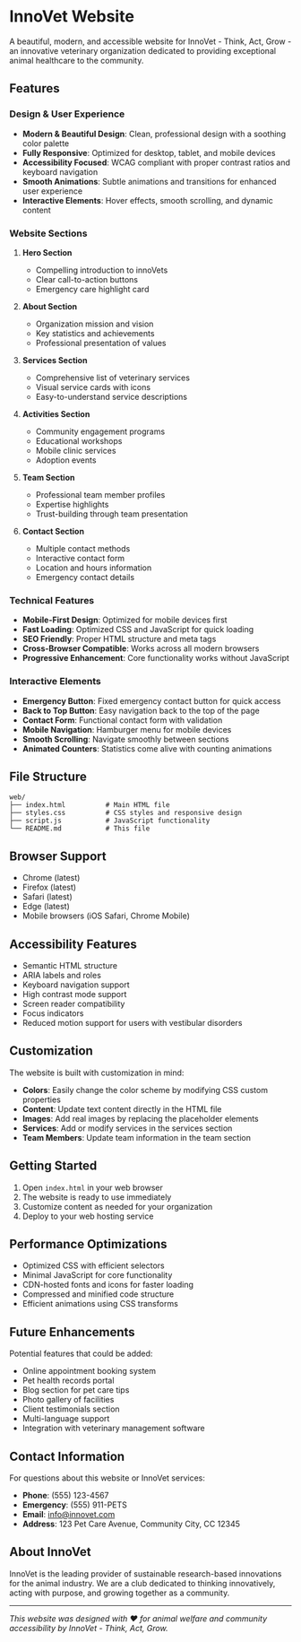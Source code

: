 # InnoVet Website

A beautiful, modern, and accessible website for InnoVet - Think, Act, Grow - an innovative veterinary organization dedicated to providing exceptional animal healthcare to the community.

## Features

### Design & User Experience
- **Modern & Beautiful Design**: Clean, professional design with a soothing color palette
- **Fully Responsive**: Optimized for desktop, tablet, and mobile devices
- **Accessibility Focused**: WCAG compliant with proper contrast ratios and keyboard navigation
- **Smooth Animations**: Subtle animations and transitions for enhanced user experience
- **Interactive Elements**: Hover effects, smooth scrolling, and dynamic content

### Website Sections

1. **Hero Section**
   - Compelling introduction to innoVets
   - Clear call-to-action buttons
   - Emergency care highlight card

2. **About Section**
   - Organization mission and vision
   - Key statistics and achievements
   - Professional presentation of values

3. **Services Section**
   - Comprehensive list of veterinary services
   - Visual service cards with icons
   - Easy-to-understand service descriptions

4. **Activities Section**
   - Community engagement programs
   - Educational workshops
   - Mobile clinic services
   - Adoption events

5. **Team Section**
   - Professional team member profiles
   - Expertise highlights
   - Trust-building through team presentation

6. **Contact Section**
   - Multiple contact methods
   - Interactive contact form
   - Location and hours information
   - Emergency contact details

### Technical Features

- **Mobile-First Design**: Optimized for mobile devices first
- **Fast Loading**: Optimized CSS and JavaScript for quick loading
- **SEO Friendly**: Proper HTML structure and meta tags
- **Cross-Browser Compatible**: Works across all modern browsers
- **Progressive Enhancement**: Core functionality works without JavaScript

### Interactive Elements

- **Emergency Button**: Fixed emergency contact button for quick access
- **Back to Top Button**: Easy navigation back to the top of the page
- **Contact Form**: Functional contact form with validation
- **Mobile Navigation**: Hamburger menu for mobile devices
- **Smooth Scrolling**: Navigate smoothly between sections
- **Animated Counters**: Statistics come alive with counting animations

## File Structure

```
web/
├── index.html          # Main HTML file
├── styles.css          # CSS styles and responsive design
├── script.js           # JavaScript functionality
└── README.md           # This file
```

## Browser Support

- Chrome (latest)
- Firefox (latest)
- Safari (latest)
- Edge (latest)
- Mobile browsers (iOS Safari, Chrome Mobile)

## Accessibility Features

- Semantic HTML structure
- ARIA labels and roles
- Keyboard navigation support
- High contrast mode support
- Screen reader compatibility
- Focus indicators
- Reduced motion support for users with vestibular disorders

## Customization

The website is built with customization in mind:

- **Colors**: Easily change the color scheme by modifying CSS custom properties
- **Content**: Update text content directly in the HTML file
- **Images**: Add real images by replacing the placeholder elements
- **Services**: Add or modify services in the services section
- **Team Members**: Update team information in the team section

## Getting Started

1. Open `index.html` in your web browser
2. The website is ready to use immediately
3. Customize content as needed for your organization
4. Deploy to your web hosting service

## Performance Optimizations

- Optimized CSS with efficient selectors
- Minimal JavaScript for core functionality
- CDN-hosted fonts and icons for faster loading
- Compressed and minified code structure
- Efficient animations using CSS transforms

## Future Enhancements

Potential features that could be added:
- Online appointment booking system
- Pet health records portal
- Blog section for pet care tips
- Photo gallery of facilities
- Client testimonials section
- Multi-language support
- Integration with veterinary management software

## Contact Information

For questions about this website or InnoVet services:
- **Phone**: (555) 123-4567  
- **Emergency**: (555) 911-PETS
- **Email**: info@innovet.com
- **Address**: 123 Pet Care Avenue, Community City, CC 12345

## About InnoVet

InnoVet is the leading provider of sustainable research-based innovations for the animal industry. We are a club dedicated to thinking innovatively, acting with purpose, and growing together as a community.

---

*This website was designed with ❤️ for animal welfare and community accessibility by InnoVet - Think, Act, Grow.*
